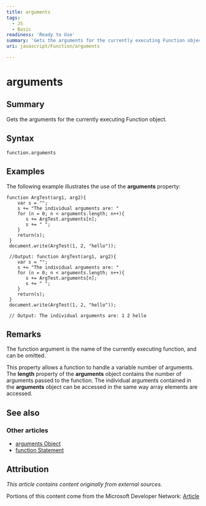 ```yaml
---
title: arguments
tags:
  - JS
  - Basic
readiness: 'Ready to Use'
summary: 'Gets the arguments for the currently executing Function object.'
uri: javascript/Function/arguments

---
```

# arguments

## Summary

Gets the arguments for the currently executing Function object.

## Syntax

    function.arguments

## Examples

The following example illustrates the use of the **arguments** property:

``` {.js}
function ArgTest(arg1, arg2){
    var s = "";
    s += "The individual arguments are: "
    for (n = 0; n < arguments.length; n++){
       s += ArgTest.arguments[n];
       s += " ";
    }
    return(s);
 }
 document.write(ArgTest(1, 2, "hello"));

 //Output: function ArgTest(arg1, arg2){
    var s = "";
    s += "The individual arguments are: "
    for (n = 0; n < arguments.length; n++){
       s += ArgTest.arguments[n];
       s += " ";
    }
    return(s);
 }
 document.write(ArgTest(1, 2, "hello"));

 // Output: The individual arguments are: 1 2 hello
```

## Remarks

The function argument is the name of the currently executing function, and can be omitted.

This property allows a function to handle a variable number of arguments. The **length** property of the **arguments** object contains the number of arguments passed to the function. The individual arguments contained in the **arguments** object can be accessed in the same way array elements are accessed.

## See also

### Other articles

-   [arguments Object](/javascript/arguments)
-   [function Statement](/javascript/statements/function)

## Attribution

*This article contains content originally from external sources.*

Portions of this content come from the Microsoft Developer Network: [Article](http://msdn.microsoft.com/en-us/library/ie/he95z461(v=vs.94).aspx)

